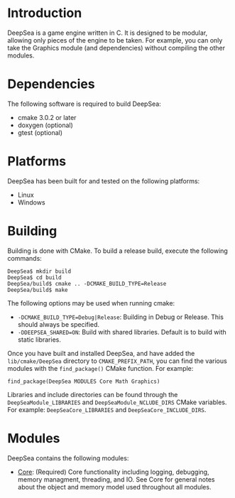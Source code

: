 # Introduction

DeepSea is a game engine written in C. It is designed to be modular, allowing only pieces of the engine to be taken. For example, you can only take the Graphics module (and dependencies) without compiling the other modules.

# Dependencies

The following software is required to build DeepSea:

* cmake 3.0.2 or later
* doxygen (optional)
* gtest (optional)

# Platforms

DeepSea has been built for and tested on the following platforms:

* Linux
* Windows

# Building

Building is done with CMake. To build a release build, execute the following commands:

	DeepSea$ mkdir build
	DeepSea$ cd build
	DeepSea/build$ cmake .. -DCMAKE_BUILD_TYPE=Release
	DeepSea/build$ make

The following options may be used when running cmake:

* `-DCMAKE_BUILD_TYPE=Debug|Release`: Building in Debug or Release. This should always be specified.
* `-DDEEPSEA_SHARED=ON`: Build with shared libraries. Default is to build with static libraries.

Once you have built and installed DeepSea, and have added the `lib/cmake/DeepSea` directory to `CMAKE_PREFIX_PATH`, you can find the various modules with the `find_package()` CMake function. For example:

    find_package(DeepSea MODULES Core Math Graphics)

Libraries and include directories can be found through the `DeepSeaModule_LIBRARIES` and `DeepSeaModule_NCLUDE_DIRS` CMake variables. For example: `DeepSeaCore_LIBRARIES` and `DeepSeaCore_INCLUDE_DIRS`.

# Modules

DeepSea contains the following modules:

* [Core](Core/README.md): (Required) Core functionality including logging, debugging, memory managment, threading, and IO. See Core for general notes about the object and memory model used throughout all modules.

